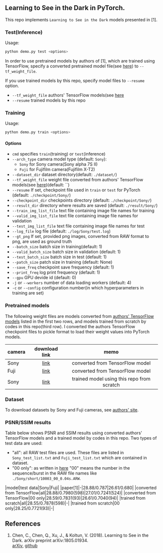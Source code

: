 ## Learning to See in the Dark in PyTorch.

This repo implements `Learning to See in the Dark` models presented in [1].


### Test(Inference)

Usage: 
```bash
python demo.py test <options>
```

In order to use pretrained models by authors of [1], which are trained using TensorFlow,
specify a converted pretrained model file(see [here](#pretrained-models)) to `--tf_weight_file`.

If you use trained models by this repo, specify model files to `--resume` option.

  * `--tf_weight_file` authors' TensorFlow models(see [here](#pretrained-models)
  * `--resume` trained models by this repo

### Training

Usage: 
```bash
python demo.py train <options>
```

#### Options

* `cmd` specifies `train`(training) or `test`(inference)
* `--arch_type` camera model type (default: `Sony`): 
    - `Sony` for Sony camera(Sony alpha 7S II)
    - `Fuji` for Fujifilm camera(Fujifilm X-T2)
* `--dataset_dir` dataset directory(default: `./dataset/`)
* `--tf_weight_file` weight file converted from authors' TensorFlow models(see [here](#pretrained-models))(default: ``)
* `--resume` If set, checkpoint file used in `train` or `test` for PyTorch (default: `./checkpoint/Sony/`)
* `--checkpoint_dir` checkpoints directory (default: `./checkpoint/Sony/`)
* `--result_dir` directory where results are saved (default: `./result/Sony/`)
* `--train_img_list_file` text file containing image file names for training
* `--valid_img_list_file` text file containing image file names for validation
* `--test_img_list_file` text file containing image file names for test
* `--log_file` log file (default: `./log/Sony/test.log`)
* `--gt_png` If set, provided png images, converted from RAW format to png, are used as ground truth
* `--batch_size` batch size in training(default: 1)
* `--valid_batch_size` batch size in validation (default: 1)
* `--test_batch_size` batch size in test (default: 1)
* `--patch_size` patch size in training (default: None)
* `--save_freq` checkpoint save frequency (default: 1)
* `--print_freq` log print frequency (default: 1)
* `--gpu` GPU devide id (default: 0)
* `-j` or `--workers` number of data loading workers (default: 4)
* `-c` or `--config` configuration number(in which hyperparameters in training are set)

### Pretrained models

The following weight files are models converted from 
[authors' TensorFlow models](https://github.com/cchen156/Learning-to-See-in-the-Dark) listed in the first two rows,
and models trained from scratch by codes in this repo(third row).
I converted the authors TensorFlow checkpoint files to pickle format to load their weight values into PyTorch models. 

|camera|download link|memo|
| :--- | :---: | :---: |
|Sony|[link](https://drive.google.com/open?id=1ZccOIyp674cVIDrEQnUGcd2effZeu5FO)|converted from TensorFlow model|
|Fuji|[link](https://drive.google.com/open?id=1Gl453ex_ADbrQiDowCZYveHWXug-Rcsl)|converted from TensorFlow model|
|Sony|[link](https://drive.google.com/open?id=1iEdL_zGrtVkfTEATKqmi4BPxzT-o3NFN)|trained model using this repo from scratch|


### Dataset

To download datasets by Sony and Fuji cameras, see [authors' site](https://github.com/cchen156/Learning-to-See-in-the-Dark).

### PSNR/SSIM results

Table below shows PSNR and SSIM results using converted authors' TensorFlow models and a trained model by codes in this repo.
Two types of test data are used:
  * "all": all RAW test files are used. These files are listed in `Sony_test_list.txt` and `Fuji_test_list.txt` 
    which are contained in dataset.
  * "00 only": as written in [here](https://github.com/cchen156/Learning-to-See-in-the-Dark#dataset) 
    "00" means the number in the sequence/burst in the RAW file names like `./Sony/short/10003_00_0.04s.ARW`.

|model|test data|Sony|Fuji|
|paper[1]|-|28.88/0.787|26.61/0.680|
|converted from TensorFlow|all|28.88/0.7980(598)|27.01/0.7241(524)|
|converted from TensorFlow|00 only|28.59/0.7831(93)|26.61/0.7040(94)|
|trained from scratch|all|28.55/0.7878(598)|-|
|trained from scratch|00 only|28.25/0.7721(93)|-|

## References

1. Chen, C., Chen, Q., Xu, J., & Koltun, V. (2018). Learning to See in the Dark. arXiv preprint arXiv:1805.01934.  
    [arXiv](https://arxiv.org/abs/1805.01934), [github](https://github.com/cchen156/Learning-to-See-in-the-Dark)
